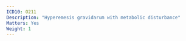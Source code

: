 ```yaml
---
ICD10: O211
Description: "Hyperemesis gravidarum with metabolic disturbance"
Matters: Yes
Weight: 1
---
```



